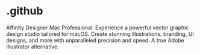 # .github
Affinity Designer Mac Professional: Experience a powerful vector graphic design studio tailored for macOS. Create stunning illustrations, branding, UI designs, and more with unparalleled precision and speed. A true Adobe Illustrator alternative.
